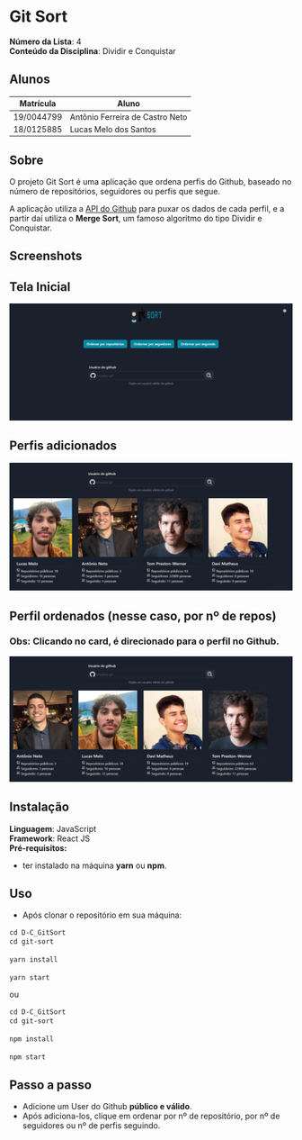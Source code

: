 # Git Sort

**Número da Lista**: 4<br>
**Conteúdo da Disciplina**: Dividir e Conquistar<br>

## Alunos
|Matrícula | Aluno |
| -- | -- |
| 19/0044799  |  Antônio Ferreira de Castro Neto |
| 18/0125885  |  Lucas Melo dos Santos |

## Sobre 
O projeto Git Sort é uma aplicação que ordena perfis do Github, baseado no número de repositórios, seguidores ou perfis que segue. 

A aplicação utiliza a [API do Github](https://docs.github.com/pt/rest) para puxar os dados de cada perfil, e a partir daí utiliza o **Merge Sort**, um famoso algoritmo do tipo Dividir e Conquistar.

## Screenshots
## Tela Inicial
![shot1](./images/shot1.png)

## Perfis adicionados
![shot2](./images/shot2.png)

## Perfil ordenados (nesse caso, por nº de repos)
### Obs: Clicando no card, é direcionado para o perfil no Github.
![shot3](./images/shot3.png)

## Instalação 
**Linguagem**: JavaScript<br>
**Framework**: React JS<br>
**Pré-requisitos:**
* ter instalado na máquina **yarn** ou **npm**.

## Uso 
* Após clonar o repositório em sua máquina:

```
cd D-C_GitSort
cd git-sort

yarn install

yarn start
```
ou 
```
cd D-C_GitSort
cd git-sort

npm install

npm start
```

## Passo a passo
* Adicione um User do Github **público e válido**.
* Após adiciona-los, clique em ordenar por nº de repositório, por nº de seguidores ou nº de perfis seguindo.




